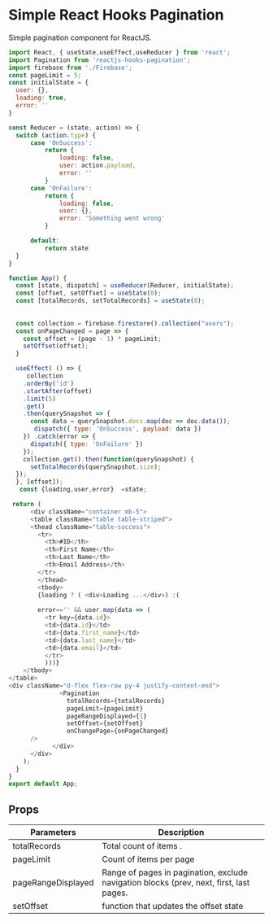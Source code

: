 # Simple React Hooks Pagination

Simple pagination component for ReactJS.

```javascript
import React, { useState,useEffect,useReducer } from 'react';
import Pagination from 'reactjs-hooks-pagination';
import firebase from './Firebase';
const pageLimit = 5;
const initialState = {  
  user: {},  
  loading: true,  
  error: ''  
}  

const Reducer = (state, action) => {  
  switch (action.type) {  
      case 'OnSuccess':  
          return {  
              loading: false,  
              user: action.payload,  
              error: ''  
          }  
      case 'OnFailure':  
          return {  
              loading: false,  
              user: {},  
              error: 'Something went wrong'  
          }  

      default:  
          return state  
  }  
}

function App() {
  const [state, dispatch] = useReducer(Reducer, initialState);
  const [offset, setOffset] = useState(0);
  const [totalRecords, setTotalRecords] = useState(0);
  
 
  const collection = firebase.firestore().collection("users");
  const onPageChanged = page => {
    const offset = (page - 1) * pageLimit;
    setOffset(offset);
  }

  useEffect( () => {
     collection
    .orderBy('id')
    .startAfter(offset)
    .limit(5)
    .get()
    .then(querySnapshot => {
      const data = querySnapshot.docs.map(doc => doc.data());
       dispatch({ type: 'OnSuccess', payload: data })
    }) .catch(error => {  
      dispatch({ type: 'OnFailure' })  
    });
    collection.get().then(function(querySnapshot) {      
      setTotalRecords(querySnapshot.size);
  });
  }, [offset]);
   const {loading,user,error}  =state;

 return (
      <div className="container mb-5">
      <table className="table table-striped">
      <thead className="table-success">
        <tr>
          <th>#ID</th>
          <th>First Name</th>
          <th>Last Name</th>
          <th>Email Address</th>
        </tr>
        </thead>
        <tbody> 
        {loading ? ( <div>Loading ...</div>) :(
        
        error=='' && user.map(data => (
          <tr key={data.id}>
          <td>{data.id}</td>
          <td>{data.first_name}</td>
          <td>{data.last_name}</td>
          <td>{data.email}</td>
          </tr>
          )))}
    </tbody>       
</table>
<div className="d-flex flex-row py-4 justify-content-end">
              <Pagination
                totalRecords={totalRecords}
                pageLimit={pageLimit}
                pageRangeDisplayed={1}
                setOffset={setOffset}
                onChangePage={onPageChanged}
      />
            </div>
      </div>
    );
  }
}
export default App;
```

## Props

| Parameters        | Description                        
|------------------ |------------------------------------|
| totalRecords      |  Total count of items .                 |
| pageLimit         |  Count of items per  page                  |
| pageRangeDisplayed    |  Range of pages in pagination, exclude navigation blocks (prev, next, first, last pages.                |
| setOffset         |  function that updates the offset state              |
                   
```
